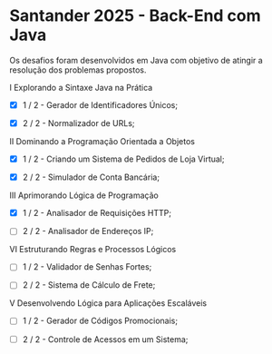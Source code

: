 # Santander 2025 - Back-End com Java

Os desafios foram desenvolvidos em Java com objetivo de atingir a resolução dos problemas propostos.

I	Explorando a Sintaxe Java na Prática

- [x] 1 / 2 - Gerador de Identificadores Únicos;

- [x] 2 / 2 - Normalizador de URLs;

II	Dominando a Programação Orientada a Objetos

- [x] 1 / 2 - Criando um Sistema de Pedidos de Loja Virtual;

- [x] 2 / 2 - Simulador de Conta Bancária;

III Aprimorando Lógica de Programação

- [X] 1 / 2 - Analisador de Requisições HTTP;

- [ ] 2 / 2 - Analisador de Endereços IP;

VI Estruturando Regras e Processos Lógicos

- [ ] 1 / 2 - Validador de Senhas Fortes;

- [ ] 2 / 2 - Sistema de Cálculo de Frete;

V Desenvolvendo Lógica para Aplicações Escaláveis

- [ ] 1 / 2 - Gerador de Códigos Promocionais;

- [ ] 2 / 2 - Controle de Acessos em um Sistema;
